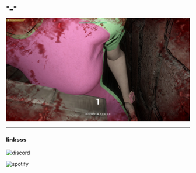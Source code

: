 ## \-\_\-

<div id="header" align="center">
    <img src="default.jpg" alt="3wpty">
</div>

---

### linksss

![discord](https://dsc.gg/prdx)

![spotify]([https://open.spotify.com/user/mal5aycec7sxhzceeguyx7d8h](https://open.spotify.com/playlist/6Ug5pBwDAo90hHo09P5Jrw?si=58b9858573eb49bf))
